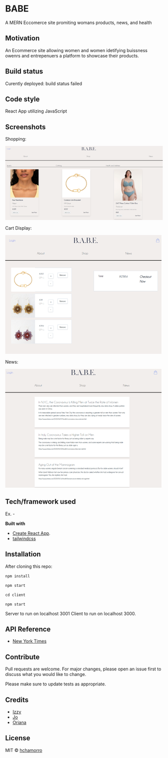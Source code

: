 # BABE

A MERN Eccomerce site promiting womans products, news, and health

## Motivation

An Ecommerce site allowing women and women idetifying buissness owenrs and entrepenuers a platform to showcase their products.

## Build status

Curently deployed: build status failed

## Code style

React App utilizing JavaScript

## Screenshots

Shopping:

![](images/shoppingPage.png)

Cart Display:

![](images/cart.PNG)

News:

![](images/News.png)

## Tech/framework used

Ex. -

<b>Built with</b>

- [Create React App](https://github.com/facebook/create-react-app).
- [tailwindcss](https://tailwindcss.com/)

## Installation

After cloning this repo:

```
npm install
```

```
npm start
```

```
cd client
```

```
npm start
```

Server to run on localhost 3001
Client to run on localhost 3000.

## API Reference

- [New York Times](https://www.nytimes.com/)

## Contribute

Pull requests are welcome. For major changes, please open an issue first to discuss what you would like to change.

Please make sure to update tests as appropriate.

## Credits

- [Izzy](https://github.com/iedson)
- [Jo](https://github.com/joannasowa19)
- [Oriana](https://github.com/orianacd)

## License

MIT © [hchamorro]()
